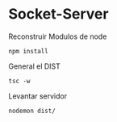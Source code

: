 
# Socket-Server

Reconstruir Modulos de node
```
npm install
```

General el DIST
```
tsc -w
```


Levantar servidor
```
nodemon dist/
```
